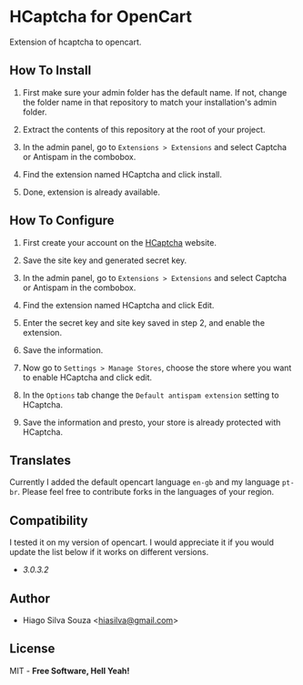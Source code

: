 # HCaptcha for OpenCart
Extension of hcaptcha to opencart.

## How To Install

1. First make sure your admin folder has the default name. If not, change the folder name in that repository to match your installation's admin folder.

2. Extract the contents of this repository at the root of your project.

3. In the admin panel, go to `Extensions > Extensions` and select Captcha or Antispam in the combobox.

4. Find the extension named HCaptcha and click install.

5. Done, extension is already available.

## How To Configure

1. First create your account on the [HCaptcha](https://hcaptcha.com) website.

2. Save the site key and generated secret key.

3. In the admin panel, go to `Extensions > Extensions` and select Captcha or Antispam in the combobox.

4. Find the extension named HCaptcha and click Edit.

5. Enter the secret key and site key saved in step 2, and enable the extension.

6. Save the information.

7. Now go to `Settings > Manage Stores`, choose the store where you want to enable HCaptcha and click edit.

8. In the `Options` tab change the `Default antispam extension` setting to HCaptcha.

7. Save the information and presto, your store is already protected with HCaptcha.

## Translates

Currently I added the default opencart language `en-gb` and my language `pt-br`. Please feel free to contribute forks in the languages of your region.

## Compatibility

I tested it on my version of opencart. I would appreciate it if you would update the list below if it works on different versions.

- *3.0.3.2*

## Author

- Hiago Silva Souza <<hiasilva@gmail.com>>

## License

MIT - **Free Software, Hell Yeah!**